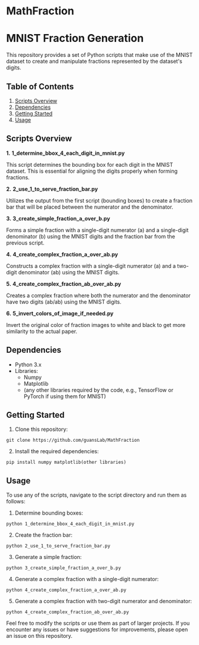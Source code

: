 # MathFraction
# MNIST Fraction Generation

This repository provides a set of Python scripts that make use of the MNIST dataset to create and manipulate fractions represented by the dataset's digits.

## Table of Contents

1. [Scripts Overview](https://github.com/guansLab/MathFraction#scripts-overview)
2. [Dependencies](https://github.com/guansLab/MathFraction#dependencies)
3. [Getting Started](https://github.com/guansLab/MathFraction#getting-started)
4. [Usage](https://github.com/guansLab/MathFraction#usage)

## Scripts Overview

**1.**  **1\_determine\_bbox\_4\_each\_digit\_in\_mnist.py**

This script determines the bounding box for each digit in the MNIST dataset. This is essential for aligning the digits properly when forming fractions.

**2.**  **2\_use\_1\_to\_serve\_fraction\_bar.py**

Utilizes the output from the first script (bounding boxes) to create a fraction bar that will be placed between the numerator and the denominator.

**3.**  **3\_create\_simple\_fraction\_a\_over\_b.py**

Forms a simple fraction with a single-digit numerator (a) and a single-digit denominator (b) using the MNIST digits and the fraction bar from the previous script.

**4.**  **4\_create\_complex\_fraction\_a\_over\_ab.py**

Constructs a complex fraction with a single-digit numerator (a) and a two-digit denominator (ab) using the MNIST digits.

**5.**  **4\_create\_complex\_fraction\_ab\_over\_ab.py**

Creates a complex fraction where both the numerator and the denominator have two digits (ab/ab) using the MNIST digits.

**6.**  **5\_invert\_colors\_of\_image\_if\_needed.py**

Invert the original color of fraction images to white and black to get more similarity to the actual paper.

## Dependencies

- Python 3.x
- Libraries:
  - Numpy
  - Matplotlib
  - (any other libraries required by the code, e.g., TensorFlow or PyTorch if using them for MNIST)

## Getting Started

1. Clone this repository:
```
git clone https://github.com/guansLab/MathFraction
```

2. Install the required dependencies:
```
pip install numpy matplotlib(other libraries)
```

## Usage

To use any of the scripts, navigate to the script directory and run them as follows:

1. Determine bounding boxes:
```
python 1_determine_bbox_4_each_digit_in_mnist.py
```
2. Create the fraction bar:
```
python 2_use_1_to_serve_fraction_bar.py
```
3. Generate a simple fraction:
```
python 3_create_simple_fraction_a_over_b.py
```
4. Generate a complex fraction with a single-digit numerator:
```
python 4_create_complex_fraction_a_over_ab.py
```
5. Generate a complex fraction with two-digit numerator and denominator:
```
python 4_create_complex_fraction_ab_over_ab.py
```
Feel free to modify the scripts or use them as part of larger projects. If you encounter any issues or have suggestions for improvements, please open an issue on this repository.
